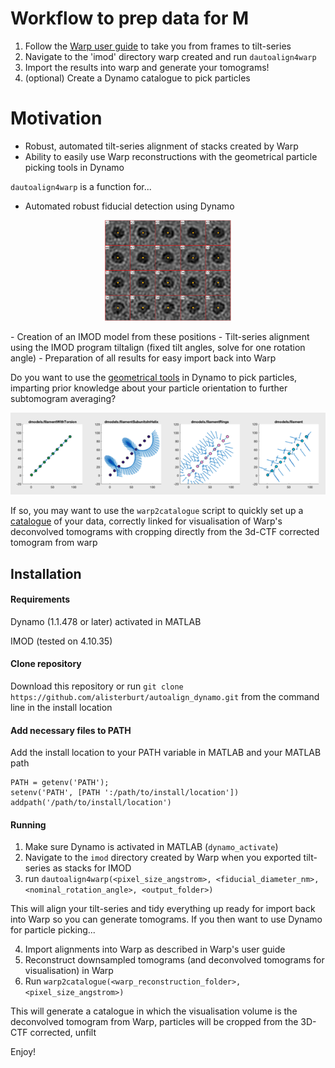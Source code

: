 # Workflow to prep data for M
1. Follow the  <a href="http://www.warpem.com/warp/?page_id=378">Warp user guide</a> to take you from frames to tilt-series
2. Navigate to the 'imod' directory warp created and run 
`dautoalign4warp`
3. Import the results into warp and generate your tomograms!
4. (optional) Create a Dynamo catalogue to pick particles

# Motivation
- Robust, automated tilt-series alignment of stacks created by Warp
- Ability to easily use Warp reconstructions with the geometrical particle picking tools in Dynamo

`dautoalign4warp` is a function for...
- Automated robust fiducial detection using Dynamo
 <p align="center">    
     <img src="dynamo_markers.png"
          alt="Automatically detected fiducial markers"
          width=40%
          height=40%
          />
</p>
- Creation of an IMOD model from these positions
- Tilt-series alignment using the IMOD program tiltalign (fixed tilt angles, solve for one rotation angle)
- Preparation of all results for easy import back into Warp


Do you want to use the <a href="https://wiki.dynamo.biozentrum.unibas.ch/w/index.php/Model">geometrical tools</a> in Dynamo to pick particles, imparting prior knowledge about your particle orientation to further subtomogram averaging?

 <p align="center">    
     <img src="filaments.png"
          alt="Filament models with different geometries"
          />
</p>

If so, you may want to use the `warp2catalogue` script to quickly set up a <a href="https://wiki.dynamo.biozentrum.unibas.ch/w/index.php/Catalogue">catalogue</a> of your data, correctly linked for visualisation of Warp's deconvolved tomograms with cropping directly from the 3d-CTF corrected tomogram from warp


## Installation
#### Requirements
Dynamo (1.1.478 or later) activated in MATLAB

IMOD (tested on 4.10.35)

#### Clone repository
Download this repository or run
`git clone https://github.com/alisterburt/autoalign_dynamo.git` from the command line in the install location

#### Add necessary files to PATH
Add the install location to your PATH variable in MATLAB and your MATLAB path
```
PATH = getenv('PATH');
setenv('PATH', [PATH ':/path/to/install/location'])
addpath('/path/to/install/location')
```

#### Running
1. Make sure Dynamo is activated in MATLAB (`dynamo_activate`)
2. Navigate to the `imod` directory created by Warp when you exported tilt-series as stacks for IMOD
3. run `dautoalign4warp(<pixel_size_angstrom>, <fiducial_diameter_nm>, <nominal_rotation_angle>, <output_folder>)`

This will align your tilt-series and tidy everything up ready for import back into Warp so you can generate tomograms.
If you then want to use Dynamo for particle picking...

4. Import alignments into Warp as described in Warp's user guide
5. Reconstruct downsampled tomograms (and deconvolved tomograms for visualisation) in Warp
6. Run `warp2catalogue(<warp_reconstruction_folder>, <pixel_size_angstrom>)`

This will generate a catalogue in which the visualisation volume is the deconvolved tomogram from Warp, particles will be cropped from the 3D-CTF corrected, unfilt

Enjoy!
